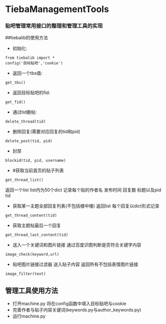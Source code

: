# TiebaManagementTools
### 贴吧管理常用接口的整理和管理工具的实现

##tiebalib的使用方法
* 初始化:
```
from tiebalib import *  
config('目标贴吧','cookie')   
```
* 返回一个tbs值:
```
get_tbs()
```
* 返回目标贴吧的fid:
```
get_fid()
```
* 通过tid删帖:
```
delete_thread(tid) 
```
* 删除回复(需要对应回复的tid和pid)
```
delete_post(tid, pid)
```
* 封禁
```
blockid(tid, pid, username)
```
* #获取当前首页的贴子列表
```
get_thread_list()
```
返回一个list list内为50个dict 记录每个贴的作者名 发布时间 回复数 标题以及pid tid 
* 获取某一主题全部回复列表(不包括楼中楼) 返回list 每个回复以dict形式记录
```
get_thread_content(tid)
```
* 获取主题帖最后一个回复
```
get_thread_last_content(tid)
```
* 送入一个关键词和图片链接 通过百度识图判断是否符合关键字内容 
```
image_check(keyword,url)
```
* 贴吧图片链接过滤器 送入贴子内容 返回所有不包括表情图片链接  
```
image_filter(text)
```

## 管理工具使用方法
* 打开machine.py 将在config函数中填入目标贴吧与cookie
* 完善作者与贴子内容关键词(keywords.py与author_keywords.py)
* 运行machine.py
